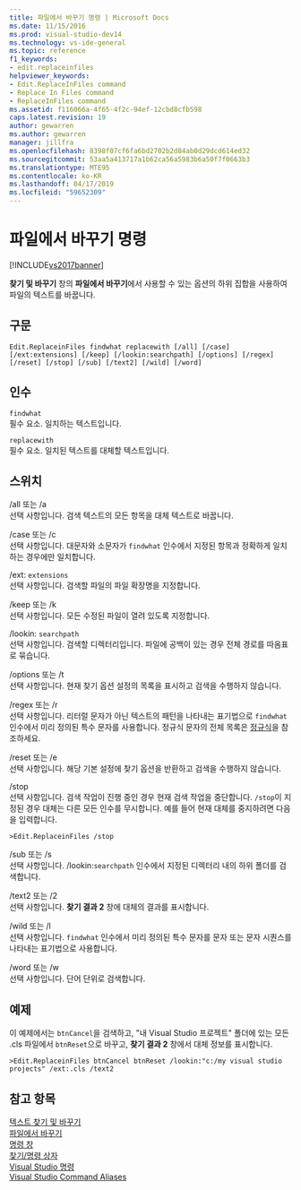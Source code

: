 ```yaml
---
title: 파일에서 바꾸기 명령 | Microsoft Docs
ms.date: 11/15/2016
ms.prod: visual-studio-dev14
ms.technology: vs-ide-general
ms.topic: reference
f1_keywords:
- edit.replaceinfiles
helpviewer_keywords:
- Edit.ReplaceInFiles command
- Replace In Files command
- ReplaceInFiles command
ms.assetid: f116066a-4f65-4f2c-94ef-12cbd8cfb598
caps.latest.revision: 19
author: gewarren
ms.author: gewarren
manager: jillfra
ms.openlocfilehash: 8398f07cf6fa6bd2702b2d84ab0d29dcd614ed32
ms.sourcegitcommit: 53aa5a413717a1b62ca56a5983b6a50f7f0663b3
ms.translationtype: MTE95
ms.contentlocale: ko-KR
ms.lasthandoff: 04/17/2019
ms.locfileid: "59652309"
---
```

# <a name="replace-in-files-command"></a>파일에서 바꾸기 명령
[!INCLUDE[vs2017banner](../../includes/vs2017banner.md)]

**찾기 및 바꾸기** 창의 **파일에서 바꾸기**에서 사용할 수 있는 옵션의 하위 집합을 사용하여 파일의 텍스트를 바꿉니다.  
  
## <a name="syntax"></a>구문  
  
```  
Edit.ReplaceinFiles findwhat replacewith [/all] [/case]  
[/ext:extensions] [/keep] [/lookin:searchpath] [/options] [/regex]  
[/reset] [/stop] [/sub] [/text2] [/wild] [/word]  
```  
  
## <a name="arguments"></a>인수  
 `findwhat`  
 필수 요소. 일치하는 텍스트입니다.  
  
 `replacewith`  
 필수 요소. 일치된 텍스트를 대체할 텍스트입니다.  
  
## <a name="switches"></a>스위치  
 /all 또는 /a  
 선택 사항입니다. 검색 텍스트의 모든 항목을 대체 텍스트로 바꿉니다.  
  
 /case 또는 /c  
 선택 사항입니다. 대문자와 소문자가 `findwhat` 인수에서 지정된 항목과 정확하게 일치하는 경우에만 일치합니다.  
  
 /ext: `extensions`  
 선택 사항입니다. 검색할 파일의 파일 확장명을 지정합니다.  
  
 /keep 또는 /k  
 선택 사항입니다. 모든 수정된 파일이 열려 있도록 지정합니다.  
  
 /lookin: `searchpath`  
 선택 사항입니다. 검색할 디렉터리입니다. 파일에 공백이 있는 경우 전체 경로를 따옴표로 묶습니다.  
  
 /options 또는 /t  
 선택 사항입니다. 현재 찾기 옵션 설정의 목록을 표시하고 검색을 수행하지 않습니다.  
  
 /regex 또는 /r  
 선택 사항입니다. 리터럴 문자가 아닌 텍스트의 패턴을 나타내는 표기법으로 `findwhat` 인수에서 미리 정의된 특수 문자를 사용합니다. 정규식 문자의 전체 목록은 [정규식](../../ide/using-regular-expressions-in-visual-studio.md)을 참조하세요.  
  
 /reset 또는 /e  
 선택 사항입니다. 해당 기본 설정에 찾기 옵션을 반환하고 검색을 수행하지 않습니다.  
  
 /stop  
 선택 사항입니다. 검색 작업이 진행 중인 경우 현재 검색 작업을 중단합니다. `/stop`이 지정된 경우 대체는 다른 모든 인수를 무시합니다. 예를 들어 현재 대체를 중지하려면 다음을 입력합니다.  
  
```  
>Edit.ReplaceinFiles /stop  
```  
  
 /sub 또는 /s  
 선택 사항입니다. /lookin:`searchpath` 인수에서 지정된 디렉터리 내의 하위 폴더를 검색합니다.  
  
 /text2 또는 /2  
 선택 사항입니다. **찾기 결과 2** 창에 대체의 결과를 표시합니다.  
  
 /wild 또는 /l  
 선택 사항입니다. `findwhat` 인수에서 미리 정의된 특수 문자를 문자 또는 문자 시퀀스를 나타내는 표기법으로 사용합니다.  
  
 /word 또는 /w  
 선택 사항입니다. 단어 단위로 검색합니다.  
  
## <a name="example"></a>예제  
 이 예제에서는 `btnCancel`을 검색하고, "내 Visual Studio 프로젝트" 폴더에 있는 모든 .cls 파일에서 `btnReset`으로 바꾸고, **찾기 결과 2** 창에서 대체 정보를 표시합니다.  
  
```  
>Edit.ReplaceinFiles btnCancel btnReset /lookin:"c:/my visual studio projects" /ext:.cls /text2  
```  
  
## <a name="see-also"></a>참고 항목  
 [텍스트 찾기 및 바꾸기](../../ide/finding-and-replacing-text.md)   
 [파일에서 바꾸기](../../ide/replace-in-files.md)   
 [명령 창](../../ide/reference/command-window.md)   
 [찾기/명령 상자](../../ide/find-command-box.md)   
 [Visual Studio 명령](../../ide/reference/visual-studio-commands.md)   
 [Visual Studio Command Aliases](../../ide/reference/visual-studio-command-aliases.md)
